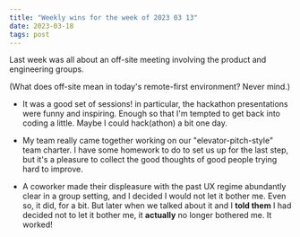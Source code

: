 ```yaml
---
title: "Weekly wins for the week of 2023 03 13"
date: 2023-03-18
tags: post
---
```


Last week was all about an off-site meeting involving the product and engineering groups.

(What does off-site mean in today's remote-first environment? Never mind.)

- It was a good set of sessions! in particular, the hackathon presentations were funny and inspiring. Enough so that I'm tempted to get back into coding a little. Maybe I could hack(athon) a bit one day.

- My team really came together working on our "elevator-pitch-style" team charter. I have some homework to do to set us up for the last step, but it's a pleasure to collect the good thoughts of good people trying hard to improve.

- A coworker made their displeasure with the past UX regime abundantly clear in a group setting, and I decided I would not let it bother me. Even so, it did, for a bit. But later when we talked about it and I **told them** I had decided not to let it bother me, it **actually** no longer bothered me. It worked!
